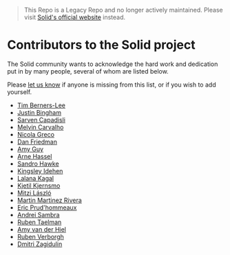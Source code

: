 > This Repo is a Legacy Repo and no longer actively maintained. Please visit [Solid's official website](https://solidproject.org/) instead.

# Contributors to the Solid project

The Solid community wants to acknowledge the hard work and dedication put in by many people, several of whom are listed below.

Please [let us know](https://github.com/solid/solid/edit/master/CONTRIBUTORS.md) if anyone is missing from this list, or if you wish to add yourself.

- [Tim Berners-Lee](https://www.w3.org/People/Berners-Lee/)
- [Justin Bingham](https://github.com/justinwb)
- [Sarven Capadisli](http://csarven.ca/)
- [Melvin Carvalho](https://melvincarvalho.com/)
- [Nicola Greco](https://nicola.io/)
- [Dan Friedman](https://github.com/dan-f)
- [Amy Guy](https://rhiaro.co.uk/)
- [Arne Hassel](http://icanhasweb.net/)
- [Sandro Hawke](https://www.w3.org/People/Sandro/)
- [Kingsley Idehen](https://github.com/kidehen)
- [Lalana Kagal](https://people.csail.mit.edu/lkagal/)
- [Kjetil Kjernsmo](http://kjetil.kjernsmo.net/)
- [Mitzi László](https://github.com/Mitzi-Laszlo)
- [Martin Martinez Rivera](https://github.com/martinmr)
- [Eric Prud'hommeaux](https://www.w3.org/People/Eric/)
- [Andrei Sambra](https://deiu.me/)
- [Ruben Taelman](https://www.rubensworks.net/)
- [Amy van der Hiel](https://github.com/amyvdh)
- [Ruben Verborgh](https://ruben.verborgh.org/)
- [Dmitri Zagidulin](http://computingjoy.com/)
